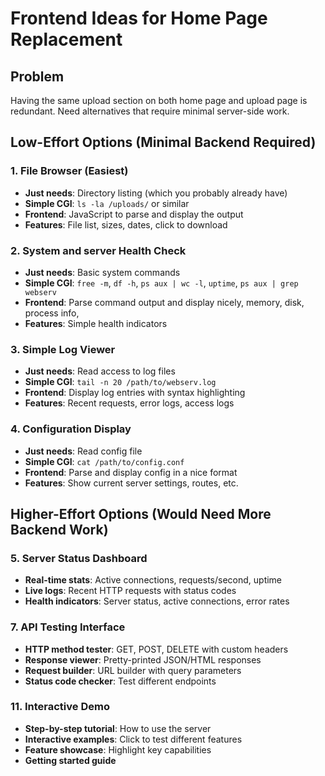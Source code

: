# Frontend Ideas for Home Page Replacement

## Problem
Having the same upload section on both home page and upload page is redundant. Need alternatives that require minimal server-side work.

## Low-Effort Options (Minimal Backend Required)

### 1. File Browser (Easiest) <!-- need to implement this -->
- **Just needs**: Directory listing (which you probably already have)
- **Simple CGI**: `ls -la /uploads/` or similar <!-- or maybe json format if easier for frontend -->
- **Frontend**: JavaScript to parse and display the output
- **Features**: File list, sizes, dates, click to download


### 2. System and server Health Check <!-- also good idea for cpu / memory etc -->
- **Just needs**: Basic system commands
- **Simple CGI**: `free -m`, `df -h`, `ps aux | wc -l`, `uptime`, `ps aux | grep webserv`
- **Frontend**: Parse command output and display nicely, memory, disk, process info, 
- **Features**: Simple health indicators


### 3. Simple Log Viewer <!-- this is one the best idea for now ! -->
- **Just needs**: Read access to log files
- **Simple CGI**: `tail -n 20 /path/to/webserv.log`
- **Frontend**: Display log entries with syntax highlighting
- **Features**: Recent requests, error logs, access logs

### 4. Configuration Display <!-- also nice -->
- **Just needs**: Read config file
- **Simple CGI**: `cat /path/to/config.conf`
- **Frontend**: Parse and display config in a nice format
- **Features**: Show current server settings, routes, etc.


## Higher-Effort Options (Would Need More Backend Work)

### 5. Server Status Dashboard <!-- a simple get request to specific endpoint might do the trick but not sure-->
- **Real-time stats**: Active connections, requests/second, uptime
- **Live logs**: Recent HTTP requests with status codes
- **Health indicators**: Server status, active connections, error rates


### 7. API Testing Interface
- **HTTP method tester**: GET, POST, DELETE with custom headers
- **Response viewer**: Pretty-printed JSON/HTML responses
- **Request builder**: URL builder with query parameters
- **Status code checker**: Test different endpoints

### 11. Interactive Demo
- **Step-by-step tutorial**: How to use the server
- **Interactive examples**: Click to test different features
- **Feature showcase**: Highlight key capabilities
- **Getting started guide**

